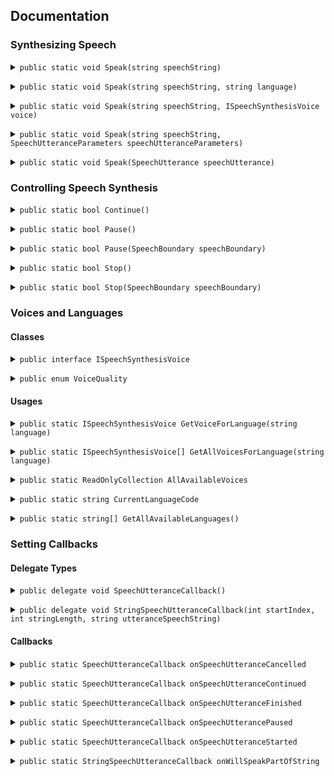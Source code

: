 ## Documentation


### Synthesizing Speech

<p><details><summary><code>public static void Speak(string speechString)</code></summary>
<p><strong>Description</strong><br>
Enqueues an utterance to be spoken using DefaultParameters</p>
<p><strong>Parameters</strong><br>
  <i>string speechString</i> - The text to be spoken in the utterance.</p>
<p><strong>Example</strong>
  <pre>TTS.Speak("Hello world!");</pre></p>
</details></p>

<p><details><summary><code>public static void Speak(string speechString, string language)</code></summary>
<p><strong>Description</strong><br>
Enqueues an utterance to be spoken using a voice object for the specified language and locale.</p>
<p><strong>Parameters</strong><br>
  <i>string speechString</i> - The text to be spoken in the utterance.<br>
  <i>string language</i> - A BCP 47 code specifying language and locale for a voice.</p>
<p><strong>Example</strong>
  <pre>TTS.Speak("Hello world!", "en-US");</pre></p>
</details></p>

<p><details><summary><code>public static void Speak(string speechString, ISpeechSynthesisVoice voice)</code></summary>
<p><strong>Description</strong><br>
Enqueues an utterance to be spoken using a specific voice object</p>
<p><strong>Parameters</strong><br>
  <i>string speechString</i> - The text to be spoken in the utterance.<br>
  <i>ISpeechSynthesisVoice voice</i> - The voice used to speak the utterance.</p>
<p><strong>Example</strong>
  <pre>
  var voice = TTS.GetVoiceForLanguage("en-US");
  TTS.Speak("Hello world!", voice);</pre></p>
</details></p>

<p><details><summary><code>public static void Speak(string speechString, SpeechUtteranceParameters speechUtteranceParameters)</code></summary>
<p><strong>Description</strong><br>
Enqueues an utterance to be spoken with default voice using specific parameters</p>
<p><strong>Parameters</strong><br>
  <i>string speechString</i> - The text to be spoken in the utterance.<br>
  <i>SpeechUtteranceParameters speechUtteranceParameters</i> - Parameters that affect the speech</p>
<p><strong>Example</strong>
  <pre>
  var parameters = new SpeechUtteranceParameters();
  TTS.Speak("Hello world!", parameters);</pre></p>
</details></p>

<p><details><summary><code>public static void Speak(SpeechUtterance speechUtterance)</code></summary>
<p><strong>Description</strong><br>
Enqueues an utterance to be spoken with using specific parameters</p>
<p><strong>Parameters</strong><br>
  <i>SpeechUtterance speechUtterance</i> - A chunk of text to be spoken, along with parameters that affect its speech.</p>
<p><strong>Example</strong>
  <pre>
  var utterance = new SpeechUtterance("Hello world!");
  TTS.Speak(utterance);</pre></p>
</details></p>


### Controlling Speech Synthesis

<p><details><summary><code>public static bool Continue()</code></summary>
<p><strong>Description</strong><br>
Continues speech from the point at which it left off.</p>
<p><strong>Return value</strong><br>
  Returns true if speech has continued, or false otherwise.</p>
<p><strong>Example</strong>
  <pre>TTS.Continue();</pre></p>
</details></p>

<p><details><summary><code>public static bool Pause()</code></summary>
<p><strong>Description</strong><br>
Pauses speech at default boundary constraints.</p>
<p><strong>Return value</strong><br>
  Returns true if speech has paused, or false otherwise.</p>
<p><strong>Example</strong>
  <pre>TTS.Pause();</pre></p>
</details></p>

<p><details><summary><code>public static bool Pause(SpeechBoundary speechBoundary)</code></summary>
<p><strong>Description</strong><br>
Pauses speech at the specified boundary constraint.</p>
  <p><strong>Parameters</strong><br>
  <i>SpeechBoundary speechBoundary</i> - A constant describing whether speech should pause immediately or only after finishing the word currently being spoken.</p>
<p><strong>Return value</strong><br>
  Returns true if speech has paused, or false otherwise.</p>
<p><strong>Example</strong>
  <pre>TTS.Pause(SpeechBoundary.Word);</pre></p>
</details></p>

<p><details><summary><code>public static bool Stop()</code></summary>
<p><strong>Description</strong><br>
Stops all speech at default boundary constraints.</p>
<p><strong>Return value</strong><br>
  Returns true if speech has stopped, or false otherwise.</p>
<p><strong>Example</strong>
  <pre>TTS.Stop();</pre></p>
</details></p>

<p><details><summary><code>public static bool Stop(SpeechBoundary speechBoundary)</code></summary>
<p><strong>Description</strong><br>
Stops all speech at the specified boundary constraint.</p>
  <p><strong>Parameters</strong><br>
  <i>SpeechBoundary speechBoundary</i> - A constant describing whether speech should stop immediately or only after finishing the word currently being spoken.</p>
<p><strong>Return value</strong><br>
  Returns true if speech has stopped, or false otherwise.</p>
<p><strong>Example</strong>
  <pre>TTS.Stop(SpeechBoundary.Word);</pre></p>
</details></p>

### Voices and Languages

#### Classes

<p><details><summary><code>public interface ISpeechSynthesisVoice</code></summary>
<p><strong>Description</strong><br>
The voice used to speak the utterance.</p>
  <p><strong>Properties</strong><br>
  <i>string Identifier</i> - The unique identifier for a voice object.<br>
  <i>string Name</i> - The name for a voice object.<br>
  <i>string Language</i> - A BCP 47 code identifying the voice’s language and locale.<br>
  <i>VoiceQuality Quality</i> - The speech quality for a voice object.</p>
</details></p>

<p><details><summary><code>public enum VoiceQuality</code></summary>
<p><strong>Description</strong><br>
The speech quality for a voice object.</p>
  <p><strong>Values</strong><br>
  <i>Default = 1</i> - The lower quality version of a voice that is usually installed on the device by default.<br>
  <i>Enhanced = 2</i> - The higher quality version of a voice that is usually downloaded by the user.</p>
</details></p>

#### Usages

<p><details><summary><code>public static ISpeechSynthesisVoice GetVoiceForLanguage(string language)</code></summary>
<p><strong>Description</strong><br>
Returns a voice object for the specified language and locale.</p>
<p><strong>Parameters</strong><br>
  <i>string language</i> - A BCP 47 code specifying language and locale for a voice.</p>
<p><strong>Return value</strong><br>
  Returns null if no voice available for the specified language</p>
<p><strong>Example</strong>
  <pre>
  var voice = TTS.GetVoiceForLanguage("en-US");
  TTS.Speak("Hello world!", voice);</pre></p>
</details></p>

<p><details><summary><code>public static ISpeechSynthesisVoice[] GetAllVoicesForLanguage(string language)</code></summary>
<p><strong>Description</strong><br>
Returns all available voice objects for the specified language and locale.</p>
<p><strong>Parameters</strong><br>
  <i>string language</i> - A BCP 47 code specifying language and locale for a voice.</p>
<p><strong>Return value</strong><br>
  Returns an empty array if no voice available for the specified language</p>
<p><strong>Example</strong>
  <pre>
  var voices = TTS.GetAllVoicesForLanguage("en-US");
  Debug.Log("There are " + voices.Length + "voices available for en-US");</pre></p>
</details></p>

<p><details><summary><code>public static ReadOnlyCollection<ISpeechSynthesisVoice> AllAvailableVoices</code></summary>
<p><strong>Description</strong><br>
Returns all available voices.</p>
<p><strong>Return value</strong><br>
  Returns a read-only collection of all available voices</p>
<p><strong>Example</strong>
  <pre>
  var voices = TTS.AllAvailableVoices;
  Debug.Log("There are " + voices.Count + "voices available on this device");</pre></p>
</details></p>

<p><details><summary><code>public static string CurrentLanguageCode</code></summary>
<p><strong>Description</strong><br>
Returns the code for the user’s current locale.</p>
<p><strong>Return value</strong><br>
  Returns a string containing BCP 47 language and locale code for the user’s current locale.</p>
<p><strong>Example</strong>
  <pre>
  var languageCode = TTS.CurrentLanguageCode;
  Debug.Log("Current language code is " + languageCode);</pre></p>
</details></p>

<p><details><summary><code>public static string[] GetAllAvailableLanguages()</code></summary>
<p><strong>Description</strong><br>
Returns all language codes (A BCP 47) for which voices are available.</p>
<p><strong>Return value</strong><br>
  Returns an array with all language codes (A BCP 47) for which voices are available.</p>
<p><strong>Example</strong>
  <pre>
  var languages = TTS.GetAllAvailableLanguages();
  Debug.Log("There are voice available in " + languages.length + " languages");</pre></p>
</details></p>

### Setting Callbacks

#### Delegate Types

<p><details><summary><code>public delegate void SpeechUtteranceCallback()</code></summary>
<p><strong>Description</strong><br>
void Method with no parameters.</p>
</details></p>

<p><details><summary><code>public delegate void StringSpeechUtteranceCallback(int startIndex, int stringLength, string utteranceSpeechString)</code></summary>
<p><strong>Description</strong><br>
void Method with 3 parameters: int startIndex, int stringLength, string utteranceSpeechString.</p>
  <p><strong>Parameters</strong><br>
  <i>int startIndex</i> - The start index of the spoken part of the utterance string.<br>
  <i>int stringLength</i> - The number of characters in the spoken part of the utterance string.<br>
  <i>string utteranceSpeechString</i> - The utterance currently being spoken.</p>
</details></p>

#### Callbacks
<p><details><summary><code>public static SpeechUtteranceCallback onSpeechUtteranceCancelled</code></summary>
<p><strong>Description</strong><br>
Called when the synthesizer has resumed speaking an utterance after being paused.</p>
<p><strong>Example</strong>
<pre>private void Start()
{
    TTS.onSpeechUtteranceCancelled = LogOnCancelled;
}

private void LogOnCancelled()
{
    Debug.Log("Utterance was cancelled");
}
</pre></p>
</details></p>

<p><details><summary><code>public static SpeechUtteranceCallback onSpeechUtteranceContinued</code></summary>
<p><strong>Description</strong><br>
Called when the synthesizer has resumed speaking an utterance after being paused.</p>
<p><strong>Example</strong>
<pre>private void Start()
{
    TTS.onSpeechUtteranceContinued = LogOnContinued;
}

private void LogOnContinued()
{
    Debug.Log("Utterance was unpaused");
}
</pre></p>
</details></p>

<p><details><summary><code>public static SpeechUtteranceCallback onSpeechUtteranceFinished</code></summary>
<p><strong>Description</strong><br>
Called when the synthesizer has finished speaking an utterance.</p>
<p><strong>Example</strong>
<pre>private void Start()
{
    TTS.onSpeechUtteranceFinished = LogOnFinished;
}

private void LogOnFinished()
{
    Debug.Log("Finished speaking an utterance");
}
</pre></p>
</details></p>

<p><details><summary><code>public static SpeechUtteranceCallback onSpeechUtterancePaused</code></summary>
<p><strong>Description</strong><br>
Called when the synthesizer has paused while speaking an utterance.</p>
<p><strong>Example</strong>
<pre>private void Start()
{
    TTS.onSpeechUtterancePaused = LogOnPaused;
}

private void LogOnPaused()
{
    Debug.Log("Utterance was paused");
}
</pre></p>
</details></p>

<p><details><summary><code>public static SpeechUtteranceCallback onSpeechUtteranceStarted</code></summary>
<p><strong>Description</strong><br>
Called when the synthesizer has begun speaking an utterance.</p>
<p><strong>Example</strong>
<pre>private void Start()
{
    TTS.onSpeechUtteranceStarted = LogOnStarted;
}

private void LogOnStarted()
{
    Debug.Log("Utterance was started");
}
</pre></p>
</details></p>

<p><details><summary><code>public static StringSpeechUtteranceCallback onWillSpeakPartOfString</code></summary>
<p><strong>Description</strong><br>
Called when the synthesizer is about to speak a portion of an utterance’s speechString.</p>
  <p><strong>Parameters</strong><br>
  <i>int startIndex</i> - The start index of the spoken part of the utterance string.<br>
  <i>int stringLength</i> - The number of characters in the spoken part of the utterance string.<br>
  <i>string utteranceSpeechString</i> - The utterance currently being spoken.</p>
<p><strong>Example</strong>
<pre>private void Start()
{
    TTS.onWillSpeakPartOfString = LogOnWillSpeak;
}

private void LogOnWillSpeak(int startIndex, int stringLength, string utteranceSpeechString)
{
    var partOfSpring = utteranceSpeechString.Substring(startIndex, stringLength);
    Debug.Log("Will speak: " + partOfSpring + " from the text: " + utteranceSpeechString);
}
</pre></p>
</details></p>
